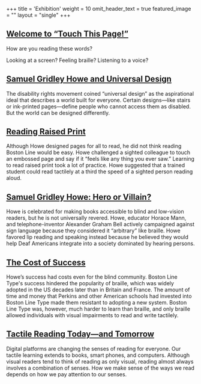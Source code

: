 
+++
title = 'Exhibition'
weight = 10
omit_header_text = true
featured_image = ""
layout = "single"
+++

## [Welcome to “Touch This Page!”](panels/panel1)

How are you reading these words?

Looking at a screen? Feeling braille? Listening to a voice?

## [Samuel Gridley Howe and Universal Design](panels/panel2)

The disability rights movement coined “universal design” as the aspirational ideal that describes a world built for everyone. Certain designs—like stairs or ink-printed pages—define people who cannot access them as disabled. But the world can be designed differently.


## [Reading Raised Print](panels/panel3)

Although Howe designed pages for all to read, he did not think reading Boston Line would be easy. Howe challenged a sighted colleague to touch an embossed page and say if it “feels like any thing you ever saw.” Learning to read raised print took a lot of practice. Howe suggested that a trained student could read tactilely at a third the speed of a sighted person reading aloud.

## [Samuel Gridley Howe: Hero or Villain?](panels/panel4)

Howe is celebrated for making books accessible to blind and low-vision readers, but he is not universally revered. Howe, educator Horace Mann, and telephone-inventor Alexander Graham Bell actively campaigned against sign language because they considered it “arbitrary” like braille. Howe favored lip reading and speaking instead because he believed they would help Deaf Americans integrate into a society dominated by hearing persons.

## [The Cost of Success](panels/panel5)

Howe’s success had costs even for the blind community. Boston Line Type's success hindered the popularity of braille, which was widely adopted in the US decades later than in Britain and France. The amount of time and money that Perkins and other American schools had invested into Boston Line Type made them resistant to adopting a new system. Boston Line Type was, however, much harder to learn than braille, and only braille allowed individuals with visual impairments to read and write tactilely.

## [Tactile Reading Today—and Tomorrow](panels/panel6)

Digital platforms are changing the senses of reading for everyone. Our tactile learning extends to books, smart phones, and computers. Although visual readers tend to think of reading as only visual, reading almost always involves a combination of senses. How we make sense of the ways we read depends on how we pay attention to our senses.